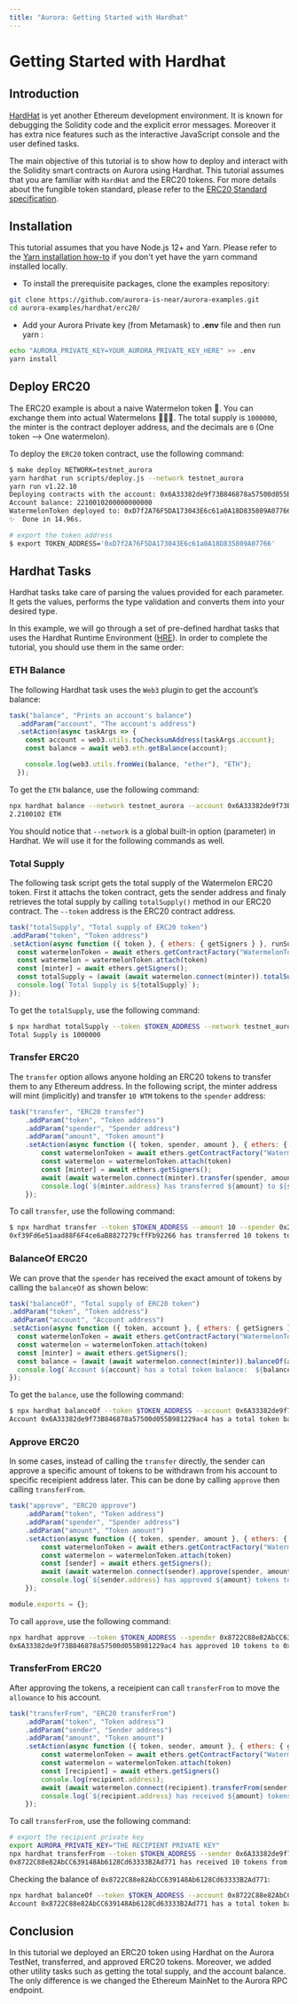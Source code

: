 ```yaml
---
title: "Aurora: Getting Started with Hardhat"
---
```


# Getting Started with Hardhat

## Introduction

[HardHat](https://hardhat.org/) is yet another Ethereum development environment.
It is known for debugging the Solidity code and the explicit error messages.
Moreover it has extra nice features such as the interactive JavaScript console
and the user defined tasks.

The main objective of this tutorial is to show how to deploy and interact with
the Solidity smart contracts on Aurora using Hardhat. This tutorial assumes that
you are familiar with `HardHat` and the ERC20 tokens. For more details about
the fungible token standard, please refer to
the [ERC20 Standard specification](https://eips.ethereum.org/EIPS/eip-20).

## Installation

This tutorial assumes that you have Node.js 12+ and Yarn. Please refer to
the [Yarn installation how-to](https://classic.yarnpkg.com/en/docs/install#mac-stable)
if you don't yet have the yarn command installed locally.

- To install the prerequisite packages, clone the examples repository:

```bash
git clone https://github.com/aurora-is-near/aurora-examples.git
cd aurora-examples/hardhat/erc20/
```

- Add your Aurora Private key (from Metamask) to __.env__ file and
then run yarn : <br/>

```bash
echo "AURORA_PRIVATE_KEY=YOUR_AURORA_PRIVATE_KEY_HERE" >> .env
yarn install
```

## Deploy ERC20

The ERC20 example is about a naive Watermelon token 🍉. You can exchange
them into actual Watermelons 🍉🍉🍉. The total supply is `1000000`, the
minter is the contract deployer address, and the decimals are `0`
(One token --> One watermelon).

To deploy the `ERC20` token contract, use the following command:

```bash
$ make deploy NETWORK=testnet_aurora
yarn hardhat run scripts/deploy.js --network testnet_aurora
yarn run v1.22.10
Deploying contracts with the account: 0x6A33382de9f73B846878a57500d055B981229ac4
Account balance: 2210010200000000000
WatermelonToken deployed to: 0xD7f2A76F5DA173043E6c61a0A18D835809A07766
✨  Done in 14.96s.

# export the token address
$ export TOKEN_ADDRESS='0xD7f2A76F5DA173043E6c61a0A18D835809A07766'
```

## Hardhat Tasks

Hardhat tasks take care of parsing the values provided for each parameter.
It gets the values, performs the type validation and converts them into your desired type.

In this example, we will go through a set of pre-defined hardhat tasks
that uses the Hardhat Runtime Environment ([HRE](https://hardhat.org/advanced/hardhat-runtime-environment.html)). In order to complete the tutorial,
you should use them in the same order:

### ETH Balance

The following Hardhat task uses the `Web3` plugin to get the account’s balance:

```javascript
task("balance", "Prints an account's balance")
  .addParam("account", "The account's address")
  .setAction(async taskArgs => {
    const account = web3.utils.toChecksumAddress(taskArgs.account);
    const balance = await web3.eth.getBalance(account);

    console.log(web3.utils.fromWei(balance, "ether"), "ETH");
  });
```

To get the `ETH` balance, use the following command:

```bash
npx hardhat balance --network testnet_aurora --account 0x6A33382de9f73B846878a57500d055B981229ac4
2.2100102 ETH
```

You should notice that `--network` is a global built-in option (parameter)
in Hardhat. We will use it for the following commands as well.

### Total Supply

The following task script gets the total supply of the Watermelon ERC20 token.
First it attachs the
token contract, gets the sender address and finaly retrieves the total supply
by calling `totalSupply()` method in our ERC20 contract. The `--token`
address is the ERC20 contract address.

```javascript
task("totalSupply", "Total supply of ERC20 token")
.addParam("token", "Token address")
.setAction(async function ({ token }, { ethers: { getSigners } }, runSuper) {
  const watermelonToken = await ethers.getContractFactory("WatermelonToken")
  const watermelon = watermelonToken.attach(token)
  const [minter] = await ethers.getSigners();
  const totalSupply = (await (await watermelon.connect(minter)).totalSupply()).toNumber()
  console.log(`Total Supply is ${totalSupply}`);
});
```

To get the `totalSupply`, use the following command:

```bash
$ npx hardhat totalSupply --token $TOKEN_ADDRESS --network testnet_aurora
Total Supply is 1000000
```

### Transfer ERC20

The `transfer` option allows anyone holding an ERC20 tokens to transfer
them to any Ethereum address. In the following script, the minter address
will mint (implicitly) and transfer `10 WTM` tokens to the `spender` address:

```javascript
task("transfer", "ERC20 transfer")
    .addParam("token", "Token address")
    .addParam("spender", "Spender address")
    .addParam("amount", "Token amount")
    .setAction(async function ({ token, spender, amount }, { ethers: { getSigners } }, runSuper) {
        const watermelonToken = await ethers.getContractFactory("WatermelonToken")
        const watermelon = watermelonToken.attach(token)
        const [minter] = await ethers.getSigners();
        await (await watermelon.connect(minter).transfer(spender, amount)).wait()
        console.log(`${minter.address} has transferred ${amount} to ${spender}`);
    });
```

To call `transfer`, use the following command:

```bash
$ npx hardhat transfer --token $TOKEN_ADDRESS --amount 10 --spender 0x2531a4D108619a20ACeE88C4354a50e9aC48ecfe --network testnet_aurora
0xf39Fd6e51aad88F6F4ce6aB8827279cffFb92266 has transferred 10 tokens to 0x2531a4D108619a20ACeE88C4354a50e9aC48ecfe
```

### BalanceOf ERC20

We can prove that the `spender` has received the exact amount of tokens
by calling the `balanceOf` as shown below:

```javascript
task("balanceOf", "Total supply of ERC20 token")
.addParam("token", "Token address")
.addParam("account", "Account address")
.setAction(async function ({ token, account }, { ethers: { getSigners } }, runSuper) {
  const watermelonToken = await ethers.getContractFactory("WatermelonToken")
  const watermelon = watermelonToken.attach(token)
  const [minter] = await ethers.getSigners();
  const balance = (await (await watermelon.connect(minter)).balanceOf(account)).toNumber()
  console.log(`Account ${account} has a total token balance:  ${balance} WTM`);
});
```

To get the `balance`, use the following command:

```bash
$ npx hardhat balanceOf --token $TOKEN_ADDRESS --account 0x6A33382de9f73B846878a57500d055B981229ac4 --network testnet_aurora
Account 0x6A33382de9f73B846878a57500d055B981229ac4 has a total token balance:  999970 WTM
```

### Approve ERC20

In some cases, instead of calling the `transfer` directly, the sender
can approve a specific amount of tokens to be withdrawn from his account
to specific receipient address later. This can be done by calling `approve`
then calling `transferFrom`.

```javascript
task("approve", "ERC20 approve")
    .addParam("token", "Token address")
    .addParam("spender", "Spender address")
    .addParam("amount", "Token amount")
    .setAction(async function ({ token, spender, amount }, { ethers: { getSigners } }, runSuper) {
        const watermelonToken = await ethers.getContractFactory("WatermelonToken")
        const watermelon = watermelonToken.attach(token)
        const [sender] = await ethers.getSigners();
        await (await watermelon.connect(sender).approve(spender, amount)).wait()
        console.log(`${sender.address} has approved ${amount} tokens to ${spender}`);
    });

module.exports = {};
```

To call `approve`, use the following command:

```bash
npx hardhat approve --token $TOKEN_ADDRESS --spender 0x8722C88e82AbCC639148Ab6128Cd63333B2Ad771 --amount 10 --network testnet_aurora
0x6A33382de9f73B846878a57500d055B981229ac4 has approved 10 tokens to 0x8722C88e82AbCC639148Ab6128Cd63333B2Ad771
```

### TransferFrom ERC20

After approving the tokens, a receipient can call `transferFrom` to move
the `allowance` to his account.  

```javascript
task("transferFrom", "ERC20 transferFrom")
    .addParam("token", "Token address")
    .addParam("sender", "Sender address")
    .addParam("amount", "Token amount")
    .setAction(async function ({ token, sender, amount }, { ethers: { getSigners } }, runSuper) {
        const watermelonToken = await ethers.getContractFactory("WatermelonToken")
        const watermelon = watermelonToken.attach(token)
        const [recipient] = await ethers.getSigners()
        console.log(recipient.address);
        await (await watermelon.connect(recipient).transferFrom(sender, recipient.address, amount)).wait()
        console.log(`${recipient.address} has received ${amount} tokens from ${sender}`)
    });
```

To call `transferFrom`, use the following command:

```bash
# export the recipient private key
export AURORA_PRIVATE_KEY="THE RECIPIENT PRIVATE KEY"
npx hardhat transferFrom --token $TOKEN_ADDRESS --sender 0x6A33382de9f73B846878a57500d055B981229ac4  --amount 10 --network testnet_aurora
0x8722C88e82AbCC639148Ab6128Cd63333B2Ad771 has received 10 tokens from 0x6A33382de9f73B846878a57500d055B981229ac4
```

Checking the balance of `0x8722C88e82AbCC639148Ab6128Cd63333B2Ad771`:

```bash
npx hardhat balanceOf --token $TOKEN_ADDRESS --account 0x8722C88e82AbCC639148Ab6128Cd63333B2Ad771  --network testnet_aurora
Account 0x8722C88e82AbCC639148Ab6128Cd63333B2Ad771 has a total token balance:  10 WTM
```

## Conclusion

In this tutorial we deployed an ERC20 token using Hardhat on the Aurora
TestNet, transferred, and approved ERC20 tokens. Moreover, we added other
utility tasks such as getting the total supply, and the account balance.
The only difference is we changed the Ethereum MainNet to the Aurora
RPC endpoint.

